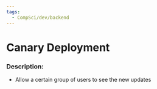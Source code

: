 ```yaml
---
tags:
  - CompSci/dev/backend
---
```

# Canary Deployment
### Description:
- Allow a certain group of users to see the new updates